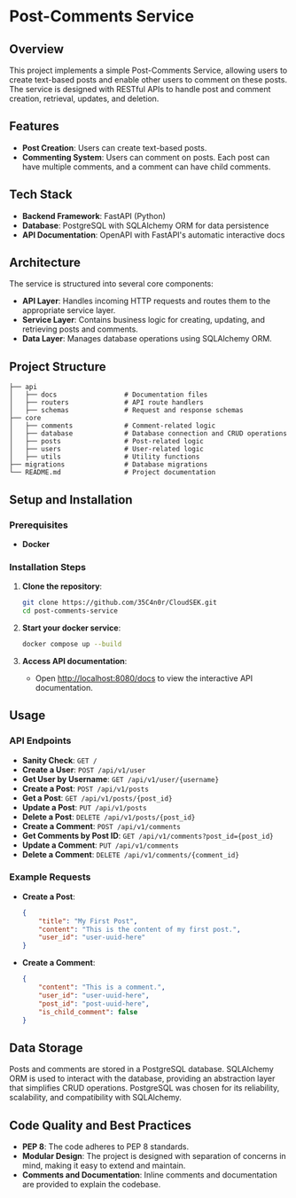 
# Post-Comments Service

## Overview

This project implements a simple Post-Comments Service, allowing users to create text-based posts and enable other users to comment on these posts. The service is designed with RESTful APIs to handle post and comment creation, retrieval, updates, and deletion.

## Features

- **Post Creation**: Users can create text-based posts.
- **Commenting System**: Users can comment on posts. Each post can have multiple comments, and a comment can have child comments.

## Tech Stack

- **Backend Framework**: FastAPI (Python)
- **Database**: PostgreSQL with SQLAlchemy ORM for data persistence
- **API Documentation**: OpenAPI with FastAPI's automatic interactive docs

## Architecture

The service is structured into several core components:

- **API Layer**: Handles incoming HTTP requests and routes them to the appropriate service layer.
- **Service Layer**: Contains business logic for creating, updating, and retrieving posts and comments.
- **Data Layer**: Manages database operations using SQLAlchemy ORM.

## Project Structure

```
├── api
│   ├── docs                 # Documentation files
│   ├── routers              # API route handlers
│   ├── schemas              # Request and response schemas
├── core
│   ├── comments             # Comment-related logic
│   ├── database             # Database connection and CRUD operations
│   ├── posts                # Post-related logic
│   ├── users                # User-related logic
│   ├── utils                # Utility functions
├── migrations               # Database migrations
└── README.md                # Project documentation
```

## Setup and Installation

### Prerequisites

- **Docker**

### Installation Steps

1. **Clone the repository**:
    ```bash
    git clone https://github.com/35C4n0r/CloudSEK.git
    cd post-comments-service
    ```

2. **Start your docker service**:
   ```bash
   docker compose up --build
   ```

3. **Access API documentation**:
    - Open [http://localhost:8080/docs](http://localhost:8000/docs) to view the interactive API documentation.

## Usage

### API Endpoints

- **Sanity Check**: `GET /`
- **Create a User**: `POST /api/v1/user`
- **Get User by Username**: `GET /api/v1/user/{username}`
- **Create a Post**: `POST /api/v1/posts`
- **Get a Post**: `GET /api/v1/posts/{post_id}`
- **Update a Post**: `PUT /api/v1/posts`
- **Delete a Post**: `DELETE /api/v1/posts/{post_id}`
- **Create a Comment**: `POST /api/v1/comments`
- **Get Comments by Post ID**: `GET /api/v1/comments?post_id={post_id}`
- **Update a Comment**: `PUT /api/v1/comments`
- **Delete a Comment**: `DELETE /api/v1/comments/{comment_id}`

### Example Requests

- **Create a Post**:
    ```json
    {
        "title": "My First Post",
        "content": "This is the content of my first post.",
        "user_id": "user-uuid-here"
    }
    ```

- **Create a Comment**:
    ```json
    {
        "content": "This is a comment.",
        "user_id": "user-uuid-here",
        "post_id": "post-uuid-here",
        "is_child_comment": false
    }
    ```

## Data Storage

Posts and comments are stored in a PostgreSQL database. SQLAlchemy ORM is used to interact with the database, providing an abstraction layer that simplifies CRUD operations. PostgreSQL was chosen for its reliability, scalability, and compatibility with SQLAlchemy.

## Code Quality and Best Practices

- **PEP 8**: The code adheres to PEP 8 standards.
- **Modular Design**: The project is designed with separation of concerns in mind, making it easy to extend and maintain.
- **Comments and Documentation**: Inline comments and documentation are provided to explain the codebase.
